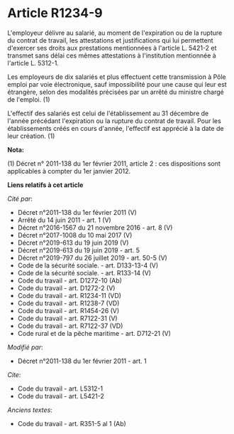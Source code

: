 # Article R1234-9

L'employeur délivre au salarié, au moment de l'expiration ou de la rupture du contrat de travail, les attestations et
justifications qui lui permettent d'exercer ses droits aux prestations mentionnées à l'article L. 5421-2 et transmet sans
délai ces mêmes attestations à l'institution mentionnée à l'article L. 5312-1.

Les employeurs de dix salariés et plus effectuent cette transmission à Pôle emploi par voie électronique, sauf impossibilité
pour une cause qui leur est étrangère, selon des modalités précisées par un arrêté du ministre chargé de l'emploi. (1)

L'effectif des salariés est celui de l'établissement au 31 décembre de l'année précédant l'expiration ou la rupture du
contrat de travail. Pour les établissements créés en cours d'année, l'effectif est apprécié à la date de leur création. (1)

**Nota:**

(1) Décret n° 2011-138 du 1er février 2011, article 2 : ces dispositions sont applicables à compter du 1er janvier 2012.

**Liens relatifs à cet article**

_Cité par_:

  - Décret n°2011-138 du 1er février 2011 (V)
  - Arrêté du 14 juin 2011 - art. 1 (V)
  - Décret n°2016-1567 du 21 novembre 2016 - art. 8 (V)
  - Décret n°2017-1008 du 10 mai 2017 (V)
  - Décret n°2019-613 du 19 juin 2019 (V)
  - Décret n°2019-613 du 19 juin 2019 - art. 5
  - Décret n°2019-797 du 26 juillet 2019 - art. 50-5 (V)
  - Code de la sécurité sociale. - art. D133-13-4 (V)
  - Code de la sécurité sociale. - art. R133-14 (V)
  - Code du travail - art. D1272-10 (Ab)
  - Code du travail - art. D1272-2 (V)
  - Code du travail - art. R1234-11 (VD)
  - Code du travail - art. R1238-7 (VD)
  - Code du travail - art. R1454-26 (V)
  - Code du travail - art. R7122-31 (V)
  - Code du travail - art. R7122-37 (VD)
  - Code rural et de la pêche maritime - art. D712-21 (V)

_Modifié par_:

  - Décret n°2011-138 du 1er février 2011 - art. 1

_Cite_:

  - Code du travail - art. L5312-1
  - Code du travail - art. L5421-2

_Anciens textes_:

  - Code du travail - art. R351-5 al 1 (Ab)

